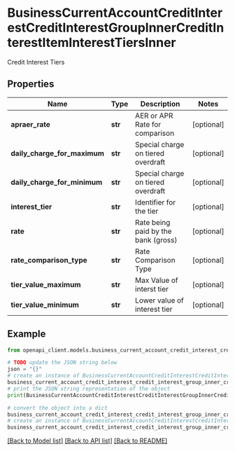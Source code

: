 # BusinessCurrentAccountCreditInterestCreditInterestGroupInnerCreditInterestItemInterestTiersInner

Credit Interest Tiers

## Properties

Name | Type | Description | Notes
------------ | ------------- | ------------- | -------------
**apraer_rate** | **str** | AER or APR Rate for comparison | [optional] 
**daily_charge_for_maximum** | **str** | Special charge on tiered overdraft | [optional] 
**daily_charge_for_minimum** | **str** | Special charge on tiered overdraft | [optional] 
**interest_tier** | **str** | Identifier for the tier | [optional] 
**rate** | **str** | Rate being paid by the bank (gross) | [optional] 
**rate_comparison_type** | **str** | Rate Comparison Type | [optional] 
**tier_value_maximum** | **str** | Max Value of interst tier | [optional] 
**tier_value_minimum** | **str** | Lower value of interest tier | [optional] 

## Example

```python
from openapi_client.models.business_current_account_credit_interest_credit_interest_group_inner_credit_interest_item_interest_tiers_inner import BusinessCurrentAccountCreditInterestCreditInterestGroupInnerCreditInterestItemInterestTiersInner

# TODO update the JSON string below
json = "{}"
# create an instance of BusinessCurrentAccountCreditInterestCreditInterestGroupInnerCreditInterestItemInterestTiersInner from a JSON string
business_current_account_credit_interest_credit_interest_group_inner_credit_interest_item_interest_tiers_inner_instance = BusinessCurrentAccountCreditInterestCreditInterestGroupInnerCreditInterestItemInterestTiersInner.from_json(json)
# print the JSON string representation of the object
print(BusinessCurrentAccountCreditInterestCreditInterestGroupInnerCreditInterestItemInterestTiersInner.to_json())

# convert the object into a dict
business_current_account_credit_interest_credit_interest_group_inner_credit_interest_item_interest_tiers_inner_dict = business_current_account_credit_interest_credit_interest_group_inner_credit_interest_item_interest_tiers_inner_instance.to_dict()
# create an instance of BusinessCurrentAccountCreditInterestCreditInterestGroupInnerCreditInterestItemInterestTiersInner from a dict
business_current_account_credit_interest_credit_interest_group_inner_credit_interest_item_interest_tiers_inner_from_dict = BusinessCurrentAccountCreditInterestCreditInterestGroupInnerCreditInterestItemInterestTiersInner.from_dict(business_current_account_credit_interest_credit_interest_group_inner_credit_interest_item_interest_tiers_inner_dict)
```
[[Back to Model list]](../README.md#documentation-for-models) [[Back to API list]](../README.md#documentation-for-api-endpoints) [[Back to README]](../README.md)


